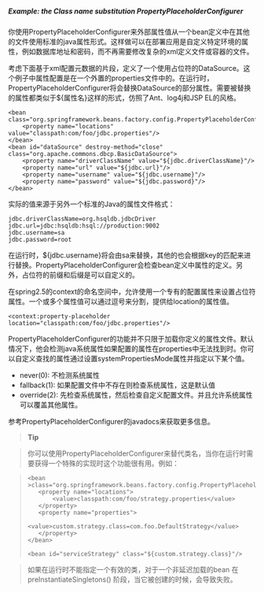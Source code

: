 ##### Example: the Class name substitution PropertyPlaceholderConfigurer

你使用PropertyPlaceholderConfigurer来外部属性值从一个bean定义中在其他的文件使用标准的java属性形式。这样做可以在部署应用是自定义特定环境的属性，例如数据库地址和密码，而不再需要修改复杂的xml定义文件或容器的文件。

考虑下面基于xml配置元数据的片段，定义了一个使用占位符的DataSource。这个例子中属性配置是在一个外置的properties文件中的。在运行时，PropertyPlaceholderConfigurer将会替换DataSource的部分属性。需要被替换的属性都类似于${属性名}这样的形式，仿照了Ant、log4j和JSP EL的风格。

```
<bean class="org.springframework.beans.factory.config.PropertyPlaceholderConfigurer">
    <property name="locations" value="classpath:com/foo/jdbc.properties"/>
</bean>
<bean id="dataSource" destroy-method="close"
class="org.apache.commons.dbcp.BasicDataSource">
    <property name="driverClassName" value="${jdbc.driverClassName}"/>
    <property name="url" value="${jdbc.url}"/>
    <property name="username" value="${jdbc.username}"/>
    <property name="password" value="${jdbc.password}"/>
</bean>
```

实际的值来源于另外一个标准的Java的属性文件格式：

```
jdbc.driverClassName=org.hsqldb.jdbcDriver
jdbc.url=jdbc:hsqldb:hsql://production:9002
jdbc.username=sa
jdbc.password=root
```

在运行时，${jdbc.username}将会由sa来替换，其他的也会根据key的匹配来进行替换。PropertyPlaceholderConfigurer会检查bean定义中属性的定义。另外，占位符的前缀和后缀是可以自定义的。

在spring2.5的context的命名空间中，允许使用一个专有的配置属性来设置占位符属性。一个或多个属性值可以通过逗号来分割，提供给location的属性值。

```
<context:property-placeholder location="classpath:com/foo/jdbc.properties"/>
```

PropertyPlaceholderConfigurer的功能并不只限于加载你定义的属性文件。默认情况下，他会检测java系统属性如果配置的属性在properties中无法找到时。你可以自定义查找的属性通过设置systemPropertiesMode属性并指定以下某个值。

* never(0): 不检测系统属性
* fallback(1): 如果配置文件中不存在则检查系统属性，这是默认值
* override(2): 先检查系统属性，然后检查自定义配置文件。并且允许系统属性可以覆盖其他属性。

参考PropertyPlaceholderConfigurer的javadocs来获取更多信息。

>**Tip**

> 你可以使用PropertyPlaceholderConfigurer来替代类名，当你在运行时需要获得一个特殊的实现时这个功能很有用。例如：

>```
><bean >class="org.springframework.beans.factory.config.PropertyPlaceholderConfigurer">
>    <property name="locations">
>        <value>classpath:com/foo/strategy.properties</value>
>    </property>
>    <property name="properties">
>        <value>custom.strategy.class=com.foo.DefaultStrategy</value>
>    </property>
></bean>
>
><bean id="serviceStrategy" class="${custom.strategy.class}"/>
>```

> 如果在运行时不能指定一个有效的类，对于一个非延迟加载的bean 在 preInstantiateSingletons() 阶段，当它被创建的时候，会导致失败。




